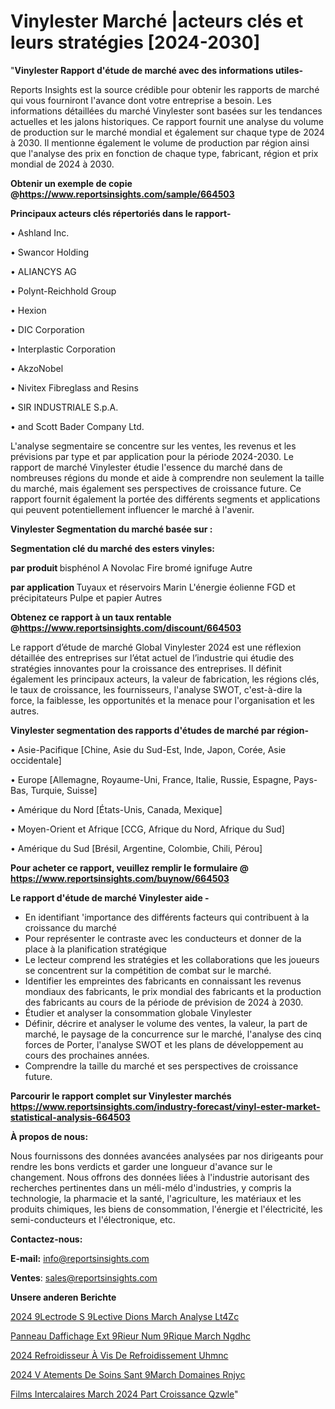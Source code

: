 # Vinylester Marché |acteurs clés et leurs stratégies [2024-2030]

"<strong>Vinylester Rapport d'étude de marché avec des informations utiles-</strong>

Reports Insights est la source crédible pour obtenir les rapports de marché qui vous fourniront l'avance dont votre entreprise a besoin. Les informations détaillées du marché Vinylester sont basées sur les tendances actuelles et les jalons historiques. Ce rapport fournit une analyse du volume de production sur le marché mondial et également sur chaque type de 2024 à 2030. Il mentionne également le volume de production par région ainsi que l'analyse des prix en fonction de chaque type, fabricant, région et prix mondial de 2024 à 2030.

<strong><b>Obtenir un exemple de copie @</b></strong><a href=https://www.reportsinsights.com/sample/664503><strong><b>https://www.reportsinsights.com/sample/664503</b></strong></a>

<b>Principaux acteurs clés répertoriés dans le rapport-</b>

<b> </b>• Ashland Inc.

• Swancor Holding

• ALIANCYS AG

• Polynt-Reichhold Group

• Hexion

• DIC Corporation

• Interplastic Corporation

• AkzoNobel

• Nivitex Fibreglass and Resins

• SIR INDUSTRIALE S.p.A.

• and Scott Bader Company Ltd.

L'analyse segmentaire se concentre sur les ventes, les revenus et les prévisions par type et par application pour la période 2024-2030. Le rapport de marché Vinylester étudie l'essence du marché dans de nombreuses régions du monde et aide à comprendre non seulement la taille du marché, mais également ses perspectives de croissance future. Ce rapport fournit également la portée des différents segments et applications qui peuvent potentiellement influencer le marché à l'avenir.

<strong>Vinylester Segmentation du marché basée sur :</strong>

<strong> Segmentation clé du marché des esters vinyles: </strong>

<strong> par produit </strong>
bisphénol A
Novolac
Fire bromé ignifuge
Autre

<strong> par application </strong>
Tuyaux et réservoirs
Marin
L'énergie éolienne
FGD et précipitateurs
Pulpe et papier
Autres

<strong><b>Obtenez ce rapport à un taux rentable @</b></strong><a href=https://www.reportsinsights.com/discount/664503><strong><b>https://www.reportsinsights.com/discount/664503</b></strong></a>

Le rapport d’étude de marché Global Vinylester 2024 est une réflexion détaillée des entreprises sur l’état actuel de l’industrie qui étudie des stratégies innovantes pour la croissance des entreprises. Il définit également les principaux acteurs, la valeur de fabrication, les régions clés, le taux de croissance, les fournisseurs, l'analyse SWOT, c'est-à-dire la force, la faiblesse, les opportunités et la menace pour l'organisation et les autres.

<strong>Vinylester segmentation des rapports d'études de marché par région-</strong>

• Asie-Pacifique [Chine, Asie du Sud-Est, Inde, Japon, Corée, Asie occidentale]

• Europe [Allemagne, Royaume-Uni, France, Italie, Russie, Espagne, Pays-Bas, Turquie, Suisse]

• Amérique du Nord [États-Unis, Canada, Mexique]

• Moyen-Orient et Afrique [CCG, Afrique du Nord, Afrique du Sud]

• Amérique du Sud [Brésil, Argentine, Colombie, Chili, Pérou]

<strong>Pour acheter ce rapport, veuillez remplir le formulaire @   <a href=https://www.reportsinsights.com/buynow/664503>https://www.reportsinsights.com/buynow/664503</a></strong>

<strong>Le rapport d'étude de marché Vinylester aide -</strong>
<ul>
  <li>En identifiant 'importance des différents facteurs qui contribuent à la croissance du marché</li>
  <li>Pour représenter le contraste avec les conducteurs et donner de la place à la planification stratégique</li>
  <li>Le lecteur comprend les stratégies et les collaborations que les joueurs se concentrent sur la compétition de combat sur le marché.</li>
  <li>Identifier les empreintes des fabricants en connaissant les revenus mondiaux des fabricants, le prix mondial des fabricants et la production des fabricants au cours de la période de prévision de 2024 à 2030.</li>
  <li>Étudier et analyser la consommation globale Vinylester</li>
  <li>Définir, décrire et analyser le volume des ventes, la valeur, la part de marché, le paysage de la concurrence sur le marché, l'analyse des cinq forces de Porter, l'analyse SWOT et les plans de développement au cours des prochaines années.</li>
  <li>Comprendre la taille du marché et ses perspectives de croissance future.</li>
</ul>

<strong>Parcourir le rapport complet sur Vinylester marchés <a href=https://www.reportsinsights.com/industry-forecast/vinyl-ester-market-statistical-analysis-664503>https://www.reportsinsights.com/industry-forecast/vinyl-ester-market-statistical-analysis-664503</a></strong>

<strong>À propos de nous:</strong>

Nous fournissons des données avancées analysées par nos dirigeants pour rendre les bons verdicts et garder une longueur d'avance sur le changement. Nous offrons des données liées à l'industrie autorisant des recherches pertinentes dans un méli-mélo d'industries, y compris la technologie, la pharmacie et la santé, l'agriculture, les matériaux et les produits chimiques, les biens de consommation, l'énergie et l'électricité, les semi-conducteurs et l'électronique, etc.

<strong>Contactez-nous:</strong>

<strong>E-mail:</strong> <a href=mailto:info@reportsinsights.com>info@reportsinsights.com</a>

<strong>Ventes</strong>: <a href=mailto:sales@reportsinsights.com>sales@reportsinsights.com</a>

<strong>Unsere anderen Berichte</strong>

<a href=https://www.linkedin.com/pulse/2024-%C3%A9lectrode-s%C3%A9lective-dions-march%C3%A9-analyse-lt4zc/>2024  9Lectrode S 9Lective Dions March Analyse Lt4Zc</a>

<a href=https://www.linkedin.com/pulse/panneau-daffichage-ext%C3%A9rieur-num%C3%A9rique-march%C3%A9-ngdhc/>Panneau Daffichage Ext 9Rieur Num 9Rique March Ngdhc</a>

<a href=https://www.linkedin.com/pulse/2024-refroidisseur-à-vis-de-refroidissement-uhmnc/>2024 Refroidisseur À Vis De Refroidissement Uhmnc</a>

<a href=https://www.linkedin.com/pulse/2024-v%C3%AAtements-de-soins-sant%C3%A9march%C3%A9-domaines-rnjyc/>2024 V Atements De Soins Sant 9March Domaines Rnjyc</a>

<a href=https://www.linkedin.com/pulse/films-intercalaires-march%C3%A9-2024-part-croissance-qzwle/>Films Intercalaires March 2024 Part Croissance Qzwle</a>"
